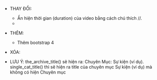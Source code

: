 <!-- CHANGELOG.md - Noted for me -->

* THAY ĐỔI:
    - Ẩn hiện thời gian (duration) của video bằng cách chú thích //. 
    -  

* THÊM: 
    - Thêm bootstrap 4
   
   
      

* XÓA:
    



* LƯU Ý:
    the_archive_title() sẽ hiện ra: Chuyên Mục: Sự kiện (ví dụ).
    single_cat_title() thì sẽ hiện ra title của chuyên mục Sự kiện (ví dụ) mà không có hiện Chuyên mục 